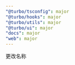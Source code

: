 ```yaml
---
"@turbo/tsconfig": major
"@turbo/hooks": major
"@turbo/utils": major
"@turbo/ui": major
"docs": major
"web": major
---
```


更改名称
